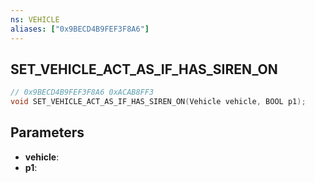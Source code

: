 ```yaml
---
ns: VEHICLE
aliases: ["0x9BECD4B9FEF3F8A6"]
---
```

## SET_VEHICLE_ACT_AS_IF_HAS_SIREN_ON

```c
// 0x9BECD4B9FEF3F8A6 0xACAB8FF3
void SET_VEHICLE_ACT_AS_IF_HAS_SIREN_ON(Vehicle vehicle, BOOL p1);
```


## Parameters
* **vehicle**: 
* **p1**: 

